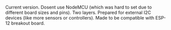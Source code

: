 Current version.
Dosent use NodeMCU (which was hard to set due to different board sizes and pins).
Two layers.
Prepared for external I2C devices (like more sensors or controllers).
Made to be compatible with ESP-12 breakout board.
